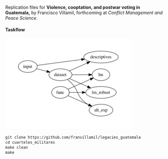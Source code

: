 Replication files for **Violence, cooptation, and postwar voting in Guatemala,** by Francisco Villamil, forthcoming at *Conflict Management and Peace Science*.

#### Taskflow

<img src="taskflow/workflow.jpeg" width="400"/>

```shell
git clone https://github.com/franvillamil/legacies_guatemala
cd cuarteles_militares
make clean
make
```
